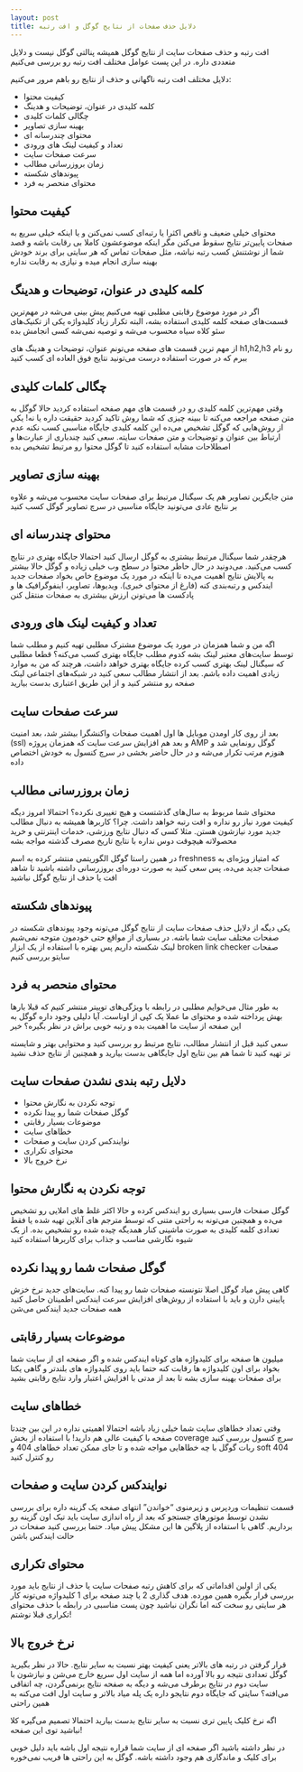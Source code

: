 ```yaml
---
layout: post
title: دلایل حذف صفحات از نتایج گوگل و افت رتبه
---
```


افت رتبه و حذف صفحات سایت از نتایج گوگل همیشه پنالتی گوگل نیست و دلایل متعددی داره. در این پست عوامل مختلف افت رتبه رو بررسی می‌کنیم

دلایل مختلف افت رتبه ناگهانی و حذف از نتایج رو باهم مرور می‌کنیم:

- کیفیت محتوا
- کلمه کلیدی در عنوان، توضیحات و هدینگ
- چگالی کلمات کلیدی
- بهینه سازی تصاویر
- محتوای چندرسانه ای
- تعداد و کیفیت لینک های ورودی
- سرعت صفحات سایت
- زمان بروزرسانی مطالب
- پیوندهای شکسته
- محتوای منحصر به فرد

## کیفیت محتوا

محتوای خیلی ضعیف و ناقص اکثرا یا رتبه‌ای کسب نمی‌کنن و یا اینکه خیلی سریع به صفحات پایین‌تر نتایج سقوط می‌کنن مگر اینکه موضوعشون کاملا بی رقابت باشه و قصد شما از نوشتنش کسب رتبه نباشه، مثل صفحات تماس که هر سایتی برای برند خودش بهینه سازی انجام میده و نیازی به رقابت نداره

## کلمه کلیدی در عنوان، توضیحات و هدینگ

اگر در مورد موضوع رقابتی مطلبی تهیه می‌کنیم پیش بینی می‌شه در مهم‌ترین قسمت‌های صفحه کلمه کلیدی استفاده بشه، البته تکرار زیاد کلیدواژه یکی از تکنیک‌های سئو کلاه سیاه محسوب می‌شه و توصیه نمی‌شه کسی انجامش بده

از مهم ترین قسمت های صفحه می‌تونم عنوان، توضیحات و هدینگ های h1,h2,h3 رو نام ببرم که در صورت استفاده درست می‌تونید نتایج فوق العاده ای کسب کنید

## چگالی کلمات کلیدی

وقتی مهم‌ترین کلمه کلیدی رو در قسمت های مهم صفحه استفاده کردید حالا گوگل به متن صفحه مراجعه می‌کنه تا ببینه چیزی که شما روش تاکید کردید حقیقت داره یا نه! یکی از روش‌هایی که گوگل تشخیص می‌ده این کلمه کلیدی جایگاه مناسبی کسب نکنه عدم ارتباط بین عنوان و توضیحات و متن صفحات سایته. سعی کنید چندباری از عبارت‌ها و اصطلاحات مشابه استفاده کنید تا گوگل محتوا رو مرتبط تشخیص بده

## بهینه سازی تصاویر

متن جایگزین تصاویر هم یک سیگنال مرتبط برای صفحات سایت محسوب می‌شه و علاوه بر نتایج عادی می‌تونید جایگاه مناسبی در سرچ تصاویر گوگل کسب کنید

## محتوای چندرسانه ای

هرچقدر شما سیگنال مرتبط بیشتری به گوگل ارسال کنید احتمالا جایگاه بهتری در نتایج کسب می‌کنید. می‌دونید در حال حاظر محتوا در سطح وب خیلی زیاده و گوگل حالا بیشتر به پالایش نتایج اهمیت می‌ده تا اینکه در مورد یک موضوع خاص بخواد صفحات جدید ایندکس و رتبه‌بندی کنه (فارغ از محتوای خبری). ویدیوها، تصاویر، اینفوگرافیک ها و پادکست ها می‌تونن ارزش بیشتری به صفحات منتقل کنن

## تعداد و کیفیت لینک های ورودی

اگه من و شما همزمان در مورد یک موضوع مشترک مطلبی تهیه کنیم و مطلب شما توسط سایت‌های معتبر لینک بشه کدوم مطلب جایگاه بهتری کسب می‌کنه؟ قطعا مطلبی که سیگنال لینک بهتری کسب کرده جایگاه بهتری خواهد داشت، هرچند که من به موارد زیادی اهمیت داده باشم. بعد از انتشار مطالب سعی کنید در شبکه‌های اجتماعی لینک صفحه رو منتشر کنید و از این طریق اعتباری بدست بیارید

## سرعت صفحات سایت

بعد از روی کار اومدن موبایل ها اول اهمیت صفحات واکنشگرا بیشتر شد، بعد امنیت (ssl) و بعد هم افزایش سرعت سایت که همزمان پروژه AMP گوگل رونمایی شد و هنوزم مرتب تکرار می‌شه و در حال حاضر بخشی در سرچ کنسول به خودش اختصاص داده

## زمان بروزرسانی مطالب

محتوای شما مربوط به سال‌های گذشتست و هیچ تغییری نکرده؟ احتمالا امروز دیگه کیفیت مورد نیاز رو نداره و افت رتبه خواهد داشت. چرا؟ کاربرها همیشه به دنبال مطالب جدید مورد نیازشون هستن. مثلا کسی که دنبال نتایج ورزشی، خدمات اینترنتی و خرید محصولاته هیچوقت دوس نداره با نتایج تاریخ مصرف گذشته مواجه بشه

در همین راستا گوگل الگوریتمی منتشر کرده به اسم freshness که امتیاز ویژه‌ای به صفحات جدید می‌ده، پس سعی کنید به صورت دوره‌ای بروزرسانی داشته باشید تا شاهد افت یا حذف از نتایج گوگل نباشید

## پیوندهای شکسته

یکی دیگه از دلایل حذف صفحات سایت از نتایج گوگل می‌تونه وجود پیوندهای شکسته در صفحات مختلف سایت شما باشه. در بسیاری از مواقع حتی خودمون متوجه نمی‌شیم لینک شکسته داریم پس بهتره با استفاده از یک ابزار broken link checker صفحات سایتو بررسی کنیم

## محتوای منحصر به فرد

به طور مثال می‌خوایم مطلبی در رابطه با ویژگی‌های توییتر منتشر کنیم که قبلا بارها بهش پرداخته شده و محتوای ما عملا یک کپی از اوناست. آیا دلیلی وجود داره گوگل به این صفحه از سایت ما اهمیت بده و رتبه خوبی براش در نظر بگیره؟ خیر

سعی کنید قبل از انتشار مطالب، نتایج مرتبط رو بررسی کنید و محتوایی بهتر و شایسته تر تهیه کنید تا شما هم بین نتایج اول جایگاهی بدست بیارید و همچنین از نتایج حذف نشید

## دلایل رتبه بندی نشدن صفحات سایت

- توجه نکردن به نگارش محتوا
- گوگل صفحات شما رو پیدا نکرده
- موضوعات بسیار رقابتی
- خطاهای سایت
- نوایندکس کردن سایت و صفحات
- محتوای تکراری
- نرخ خروج بالا

## توجه نکردن به نگارش محتوا

گوگل صفحات فارسی بسیاری رو ایندکس کرده و حالا اکثر غلط های املایی رو تشخیص می‌ده و همچنین می‌تونه به راحتی متنی که توسط مترجم های آنلاین تهیه شده یا فقط تعدادی کلمه کلیدی به صورت ماشینی کنار همدیگه چیده شده رو تشخیص بده. از یک شیوه نگارشی مناسب و جذاب برای کاربرها استفاده کنید

## گوگل صفحات شما رو پیدا نکرده

گاهی پیش میاد گوگل اصلا نتونسته صفحات شما رو پیدا کنه. سایت‌های جدید نرخ خزش پایینی دارن و باید با استفاده از روش‌های افزایش سرعت ایندکس اطمینان حاصل کنید همه صفحات جدید ایندکس می‌شن

## موضوعات بسیار رقابتی

میلیون ها صفحه برای کلیدواژه های کوتاه ایندکس شده و اگر صفحه ای از سایت شما بخواد برای اون کلیدواژه ها رقابت کنه حتما باید روی کلیدواژه های بلندتر و گاهی یکتا برای صفحات بهینه سازی بشه تا بعد از مدتی با افزایش اعتبار وارد نتایج رقابتی بشید

## خطاهای سایت

وقتی تعداد خطاهای سایت شما خیلی زیاد باشه احتمالا اهمیتی نداره در این بین چندتا صفحه با کیفیت عالی هم دارید! با استفاده از بخش coverage سرچ کنسول بررسی کنید ربات گوگل با چه خطاهایی مواجه شده و تا جای ممکن تعداد خطاهای 404 و soft 404 رو کنترل کنید

## نوایندکس کردن سایت و صفحات

قسمت تنظیمات وردپرس و زیرمنوی “خواندن” انتهای صفحه یک گزینه داره برای بررسی نشدن توسط موتورهای جستجو که بعد از راه اندازی سایت باید تیک اون گزینه رو برداریم. گاهی با استفاده از پلاگین ها این مشکل پیش میاد. حتما بررسی کنید صفحات در حالت ایندکس باشن

## محتوای تکراری

یکی از اولین اقداماتی که برای کاهش رتبه صفحات سایت یا حذف از نتایج باید مورد بررسی قرار بگیره همین مورده. هدف گذاری 2 یا چند صفحه برای 1 کلیدواژه می‌تونه کار هر سایتی رو سخت کنه اما نگران نباشید چون پست مناسبی در رابطه با حذف محتوای تکراری قبلا نوشتم!

## نرخ خروج بالا

قرار گرفتن در رتبه های بالاتر یعنی کیفیت بهتر نسبت به سایر نتایج. حالا در نظر بگیرید گوگل تعدادی نتیجه رو بالا آورده اما همه از سایت اول سریع خارج می‌شن و نیازشون با سایت دوم در نتایج برطرف می‌شه و دیگه به صفحه نتایج برنمی‌گردن، چه اتفاقی می‌افته؟ سایتی که جایگاه دوم نتایجو داره یک پله میاد بالاتر و سایت اول افت می‌کنه به همین راحتی

اگه نرخ کلیک پایین تری نسبت به سایر نتایج بدست بیارید احتمالا تصمیم می‌گیره کلا نباشید توی این صفحه!

در نظر داشته باشید اگر صفحه ای از سایت شما قراره نتیجه اول باشه باید دلیل خوبی برای کلیک و ماندگاری هم وجود داشته باشه. گوگل به این راحتی ها فریب نمی‌خوره
